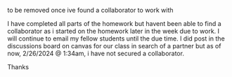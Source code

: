 to be removed once ive found a collaborator to work with


I have completed all parts of the homework but havent been able to find a collaborator as i 
started on the homework later in the week due to work. I will continue to email my fellow students 
until the due time. I did post in the discussions board on canvas for our class in search of a partner but 
as of now, 2/26/2024 @ 1:34am, i have not secured a collaborator.

Thanks
